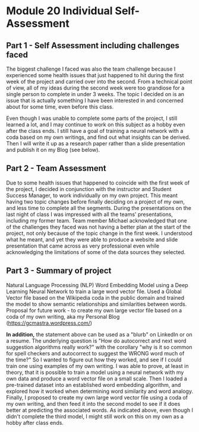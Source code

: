 # Module 20 Individual Self-Assessment

## Part 1 - Self Assessment including challenges faced

The biggest challenge I faced was also the team challenge because I experienced some health issues that just happened to hit during the first week of the project and carried over into the second.  From a technical point of view, all of my ideas during the second week were too grandiose for a single person to complete in under 3 weeks. The topic I decided on is an issue that is actually something I have been interested in and concerned about for some time, even before this class.

Even though I was unable to complete some parts of the project, I still learned a lot, and I may continue to work on this subject as a hobby even after the class ends. I still have a goal of training a neural network with a coda based on my own writings, and find out what insights can be derived. Then I will write it up as a research paper rather than a slide presentation and publish it on my Blog (see below).


## Part 2 - Team Assessment

Due to some health issues that happened to coincide with the first week of the project, I decided in conjunction with the instructor and Student Success Manager, to work individually on my own project.  This meant having two topic changes before finally deciding on a project of my own, and less time to complete all the segments. During the presentations on the last night of class I was impressed with all the teams' presentations, including my former team.  Team member Michael acknowledged that one of the challenges they faced was not having a better plan at the start of the project, not only because of the topic change in the first week.  I understood what he meant, and yet they were able to produce a website and slide presentation that came across as very professional even while acknowledging the limitations of some of the data sources they selected.


## Part 3 - Summary of project 

Natural Language Processing (NLP) Word Embedding Model using  a Deep Learning Neural Network to train a large word vector file.  Used a Global Vector file based on the Wikipedia coda in the public domain and trained the model to show semantic relationships and similarities between words.  Proposal for future work - to create my own large vector file based on a coda of my own writing, aka my Personal Blog (<a href="https://gcmastra.wordpress.com/" target="_blank">https://gcmastra.wordpress.com/</a>)

<b>In addition,</b> the statement above can be used as a "blurb" on LinkedIn or on a resume.  The underlying question is "How do autocorrect and next word suggestion algorithms really work?" with the corollary "why is it so common for spell checkers and autocorrect to suggest the WRONG word much of the time?"  So I wanted to figure out how they worked, and see if I could train one using examples of my own writing.  I was able to prove, at least in theory, that it is possible to train a model using a neural network with my own data and produce a word vector file on a small scale.  Then I loaded a pre-trained dataset into an established word embedding algorithm, and explored how it worked when determining word similarity and word analogy.  Finally, I proposed to create my own large word vector file using a coda of my own writing, and then feed it into the second model to see if it does better at predicting the associated words.  As indicated above, even though I didn't complete the third model, I might still work on this on my own as a hobby after class ends. 

